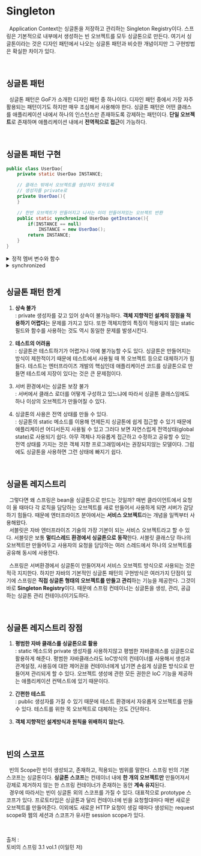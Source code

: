 # Singleton

&nbsp; Application Context는 싱글톤을 저장하고 관리하는 Singleton Registry이다. 스프링은 기본적으로 내부에서 생성하는 빈 오브젝트를 모두 싱글톤으로 만든다. 여기서 싱글톤이라는 것은 디자인 패턴에서 나오는 싱글톤 패턴과 비슷한 개념이지만 그 구현방법은 확실한 차이가 있다.

<br>

## **싱글톤 패턴**
&nbsp; 싱글톤 패턴은 GoF가 소개한 디자인 패턴 중 하나이다. 디자인 패턴 중에서 가장 자주 활용되는 패턴이기도 하지만 매우 조심해서 사용해야 한다. 싱글톤 패턴은 어떤 클래스를 애플리케이션 내에서 하나의 인스턴스만 존재하도록 강제하는 패턴이다. **단일 오브젝트**로 존재하며 애플리케이션 내에서 **전역적으로 접근**이 가능하다.

<br>

## **싱글톤 패턴 구현**

```java
public class UserDao{
    private static UserDao INSTANCE;

    // 클래스 밖에서 오브젝트를 생성하지 못하도록
    // 생성자를 private로
    private UserDao(){
    }

    // 한번 오브젝트가 만들어지고 나서는 이미 만들어져있는 오브젝트 반환
    public static synchronized UserDao getInstance(){
        if(INSTANCE == null)
            INSTANCE = new UserDao();
        return INSTANCE;
    }
}

```

<details>
<summary>정적 멤버 변수와 함수</summary>

* 정적 멤버 변수
 : 객체 별로 할당되지 않고 클래스의 모든 객체가 공유하는 멤버

* 정적 멤버 함수
 : 해당 클래스의 객체를 생성하지 않고도, 클래스 이름만으로 호출가능
</details>

<details>
<summary>synchronized</summary>

: multi-thread환경에서 동기화를 제어해준다.   
즉, 해당 객체에 lock을 걸어 멀티스레드로 동시 접근되는 것을 막아준다.
</details>

<br>

## **싱글톤 패턴 한계**

1. **상속 불가**   
 : private 생성자를 갖고 있어 상속이 불가능하다. **객체 지향적인 설계의 장점을 적용하기 어렵다**는 문제를 가지고 있다. 또한 객체지향의 특징이 적용되지 않는 static 필드와 함수를 사용하는 것도 역시 동일한 문제를 발생시킨다.

2. **테스트의 어려움**   
 : 싱글톤은 테스트하기가 어렵거나 아예 불가능할 수도 있다. 싱글톤은 만들어지는 방식이 제한적이기 때문에 테스트에서 사용될 때 목 오브젝트 등으로 대체하기가 힘들다. 테스트는 엔터프라이즈 개발의 핵심인데 애플리케이션 코드를 싱글톤으로 만들면 테스트에 지장이 있다는 것은 큰 문제점이다.

3. 서버 환경에서는 싱글톤 보장 불가   
 : 서버에서 클래스 로더를 어떻게 구성하고 있느냐에 따라서 싱글톤 클래스임에도 하나 이상의 오브젝트가 만들어질 수 있다.

4. 싱글톤의 사용은 전역 상태를 만들 수 있다.   
 : 싱글톤의 static 메소드를 이용해 언제든지 싱글톤에 쉽게 접근할 수 있기 때문에 애플리케이션 어디서든지 사용될 수 있고 그러다 보면 자연스럽게 전역상태(global state)로 사용되기 쉽다. 아무 객체나 자유롭게 접근하고 수정하고 공유할 수 있는 전역 상태를 가지는 것은 객체 지향 프로그래밍에서는 권장되지않는 모델이다. 그럼에도 싱글톤을 사용하면 그런 상태에 빠지기 쉽다.

<br>

## **싱글톤 레지스트리**

&nbsp; 그렇다면 왜 스프링은 bean을 싱글톤으로 만드는 것일까? 매번 클라이언트에서 요청이 올 때마다 각 로직을 담당하는 오브젝트를 새로 만들어서 사용하게 되면 서버가 감당하기 힘들다. 때문에 엔터프라이즈 분야에서는 **서비스 오브젝트**라는 개념을 일찍부터 사용해왔다.   
&nbsp; 서블릿은 자바 엔터프라이즈 기술의 가장 기본이 되는 서비스 오브젝트라고 할 수 있다. 서블릿은 보통 **멀티스레드 환경에서 싱글톤으로 동작**한다. 서블릿 클래스당 하나의 오브젝트만 만들어두고 사용자의 요청을 담당하는 여러 스레드에서 하나의 오브젝트를 공유해 동시에 사용한다.

&nbsp; 스프링은 서버환경에서 싱글톤이 만들어져서 서비스 오브젝트 방식으로 사용되는 것은 적극 지지한다. 하지만 자바의 기본적인 싱글톤 패턴의 구현방식은 여러가지 단점이 있기에 스프링은 **직접 싱글톤 형태의 오브젝트를 만들고 관리**하는 기능을 제공한다. 그것이 바로 **Singleton Registry**이다. 때문에 스프링 컨테이너는 싱글톤을 생성, 관리, 공급하는 싱글톤 관리 컨테이너이기도하다.

<br>

## **싱글톤 레지스트리 장점**

1. **평범한 자바 클래스를 싱글톤으로 활용**   
 : static 메소드와 private 생성자를 사용하지않고 평범한 자바클래스를 싱글톤으로 활용하게 해준다. 평범한 자바클래스라도 IoC방식의 컨테이너를 사용해서 생성과 관계설정, 사용등에 대한 제어권을 컨테이너에게 넘기면 손쉽게 싱글톤 방식으로 만들어져 관리되게 할 수 있다. 오브젝트 생성에 관한 모든 권한은 IoC 기능을 제공하는 애플리케이션 컨텍스트에 있기 때문이다.

2. **간편한 테스트**   
 : public 생성자를 가질 수 있기 때문에 테스트 환경에서 자유롭게 오브젝트를 만들 수 있다. 테스트를 위한 목 오브젝트로 대체하는 것도 간단하다.

3. **객체 지향적인 설계방식과 원칙을 위배하지 않는다.**


<br>

## **빈의 스코프**

&nbsp; 빈의 Scope란 빈이 생성되고, 존재하고, 적용되는 범위를 말한다. 스프링 빈의 기본 스코프는 싱글톤이다. **싱글톤 스코프**는 컨테이너 내에 **한 개의 오브젝트만** 만들어져서 강제로 제거하지 않는 한 스프링 컨테이너가 존재하는 동안 **계속 유지**된다.   
&nbsp; 경우에 따라서는 빈이 싱글톤 외의 스코프를 가질 수 있다. 대표적으로 prototype 스코프가 있다. 프로토타입은 싱글톤과 달리 컨테이너에 빈을 요청할대마다 매번 새로운 오브젝트를 만들어준다.
이외에도 새로운 HTTP 요청이 생길 때마다 생성되는 request scope와 웹의 세션과 스코프가 유사한 session scope가 있다.

<br>

출처 :    
토비의 스프링 3.1 vol.1 (이일민 저)

